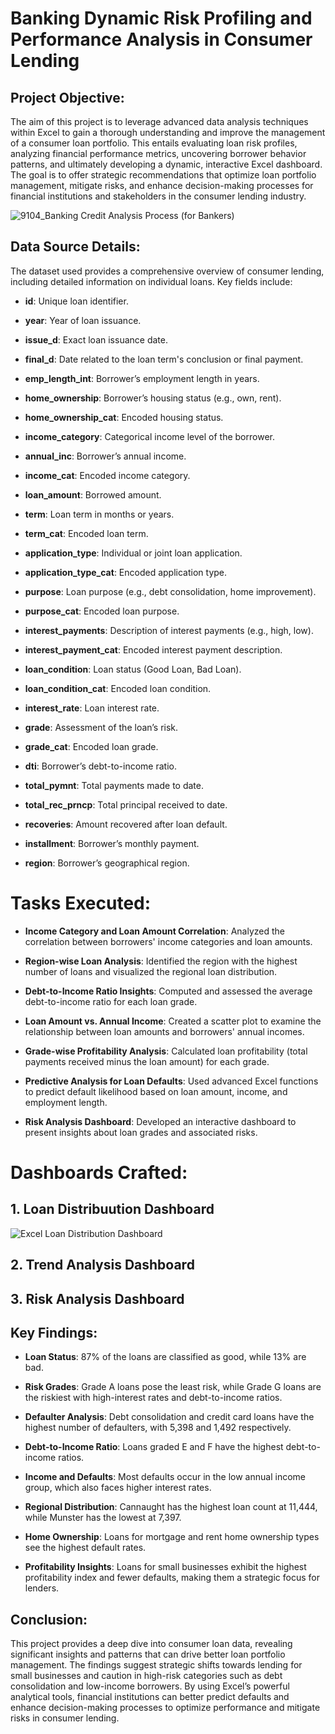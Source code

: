 # Banking Dynamic Risk Profiling and Performance Analysis in Consumer Lending

## Project Objective:

The aim of this project is to leverage advanced data analysis techniques within Excel to gain a thorough understanding and improve the management of a consumer loan portfolio. This entails evaluating loan risk profiles, analyzing financial performance metrics, uncovering borrower behavior patterns, and ultimately developing a dynamic, interactive Excel dashboard. The goal is to offer strategic recommendations that optimize loan portfolio management, mitigate risks, and enhance decision-making processes for financial institutions and stakeholders in the consumer lending industry.

![9104_Banking Credit Analysis Process (for Bankers)](https://github.com/sahil-kishor/Excel-Dashboarding-Bank-Loans-Risk-Profiling-and-Performance-Analysis/assets/159517524/20654daa-c5f5-43ea-9439-afff6d4be916)


## Data Source Details:

The dataset used provides a comprehensive overview of consumer lending, including detailed information on individual loans. Key fields include:

- **id**: Unique loan identifier.

- **year**: Year of loan issuance.

- **issue_d**: Exact loan issuance date.

- **final_d**: Date related to the loan term's conclusion or final payment.

- **emp_length_int**: Borrower’s employment length in years.

- **home_ownership**: Borrower’s housing status (e.g., own, rent).

- **home_ownership_cat**: Encoded housing status.

- **income_category**: Categorical income level of the borrower.

- **annual_inc**: Borrower’s annual income.

- **income_cat**: Encoded income category.

- **loan_amount**: Borrowed amount.

- **term**: Loan term in months or years.

- **term_cat**: Encoded loan term.

- **application_type**: Individual or joint loan application.

- **application_type_cat**: Encoded application type.

- **purpose**: Loan purpose (e.g., debt consolidation, home improvement).

- **purpose_cat**: Encoded loan purpose.

- **interest_payments**: Description of interest payments (e.g., high, low).

- **interest_payment_cat**: Encoded interest payment description.

- **loan_condition**: Loan status (Good Loan, Bad Loan).

- **loan_condition_cat**: Encoded loan condition.

- **interest_rate**: Loan interest rate.

- **grade**: Assessment of the loan’s risk.

- **grade_cat**: Encoded loan grade.

- **dti**: Borrower’s debt-to-income ratio.

- **total_pymnt**: Total payments made to date.

- **total_rec_prncp**: Total principal received to date.

- **recoveries**: Amount recovered after loan default.

- **installment**: Borrower’s monthly payment.

- **region**: Borrower’s geographical region.

# Tasks Executed:

+ **Income Category and Loan Amount Correlation**: Analyzed the correlation between borrowers' income categories and loan amounts.

+ **Region-wise Loan Analysis**: Identified the region with the highest number of loans and visualized the regional loan distribution.

+ **Debt-to-Income Ratio Insights**: Computed and assessed the average debt-to-income ratio for each loan grade.

+ **Loan Amount vs. Annual Income**: Created a scatter plot to examine the relationship between loan amounts and borrowers' annual incomes.

+ **Grade-wise Profitability Analysis**: Calculated loan profitability (total payments received minus the loan amount) for each grade.

+ **Predictive Analysis for Loan Defaults**: Used advanced Excel functions to predict default likelihood based on loan amount, income, and employment length.

+ **Risk Analysis Dashboard**: Developed an interactive dashboard to present insights about loan grades and associated risks.

# Dashboards Crafted:

## 1. Loan Distribuution Dashboard
![Excel Loan Distribution Dashboard](https://github.com/sahil-kishor/Excel-Dashboarding-Bank-Loans-Risk-Profiling-and-Performance-Analysis/assets/159517524/ebd0853b-bbf8-426a-b28d-680124711ff5)

## 2. Trend Analysis Dashboard

## 3. Risk Analysis Dashboard

## Key Findings:
* **Loan Status**: 87% of the loans are classified as good, while 13% are bad.

* **Risk Grades**: Grade A loans pose the least risk, while Grade G loans are the riskiest with high-interest rates and debt-to-income ratios.

* **Defaulter Analysis**: Debt consolidation and credit card loans have the highest number of defaulters, with 5,398 and 1,492 respectively.

* **Debt-to-Income Ratio**: Loans graded E and F have the highest debt-to-income ratios.

* **Income and Defaults**: Most defaults occur in the low annual income group, which also faces higher interest rates.

* **Regional Distribution**: Cannaught has the highest loan count at 11,444, while Munster has the lowest at 7,397.

* **Home Ownership**: Loans for mortgage and rent home ownership types see the highest default rates.
  
* **Profitability Insights**: Loans for small businesses exhibit the highest profitability index and fewer defaults, making them a strategic focus for lenders.

## Conclusion:

This project provides a deep dive into consumer loan data, revealing significant insights and patterns that can drive better loan portfolio management. The findings suggest strategic shifts towards lending for small businesses and caution in high-risk categories such as debt consolidation and low-income borrowers. By using Excel’s powerful analytical tools, financial institutions can better predict defaults and enhance decision-making processes to optimize performance and mitigate risks in consumer lending.

